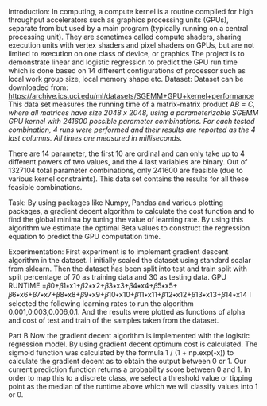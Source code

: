 Introduction:
In computing, a compute kernel is a routine compiled for high throughput accelerators such as graphics processing units (GPUs),  separate from but used by a main program (typically running on a central processing unit). They are sometimes called compute shaders, sharing execution units with vertex shaders and pixel shaders on GPUs, but are not limited to execution on one class of device, or graphics
The project is to demonstrate linear and logistic regression to predict the GPU run time which is done based on 14 different configurations of processor such as local work group size, local memory shape etc. 
Dataset: 
Dataset can be downloaded from: https://archive.ics.uci.edu/ml/datasets/SGEMM+GPU+kernel+performance
This data set measures the running time of a matrix-matrix product A*B = C, where all matrices have size 2048 x 2048, using a parameterizable SGEMM GPU kernel with 241600 possible parameter combinations. For each tested combination, 4 runs were performed and their results are reported as the 4 last columns. All times are measured in milliseconds*.

There are 14 parameter, the first 10 are ordinal and can only take up to 4 different powers of two values, and the 4 last variables are binary. Out of 1327104 total parameter combinations, only 241600 are feasible (due to various kernel constraints). This data set contains the results for all these feasible combinations.

Task:
By using packages like Numpy, Pandas and various plotting packages, a gradient decent algorithm to calculate the cost function and to find the global minima by tuning the value of learning rate. By using this algorithm we estimate the optimal Beta values to construct the regression equation to predict the GPU computation time. 

Experimentation:
First experiment is to implement gradient descent algorithm in the dataset. I initially scaled the dataset using standard scalar from sklearn. Then the dataset has been split into test and train split with split percentage of 70 as training data and 30 as testing data.
GPU RUNTIME =𝛽0+𝛽1∗x1+𝛽2∗x2+𝛽3∗x3+𝛽4∗x4+𝛽5∗x5+ 𝛽6∗x6+𝛽7∗x7+𝛽8∗x8+𝛽9∗x9+𝛽10∗x10+𝛽11∗x11+𝛽12∗x12+𝛽13∗x13+𝛽14∗x14
I selected the following learning rates to run the algorithm 0.001,0.003,0.006,0.1. And the results were plotted as functions of alpha and cost of test and train of the samples taken from the dataset.

Part B
Now the gradient decent algorithm is implemented with the logistic regression model. By using gradient decent optimum cost is calculated. The sigmoid function was calculated by the formula 1 / (1 + np.exp(-x)) to calculate the gradient decent as to obtain the output between 0 or 1. Our current prediction function returns a probability score between 0 and 1. In order to map this to a discrete class, we select a threshold value or tipping point as the median of the runtime above which we will classify values into 1 or 0. 
